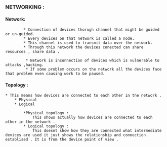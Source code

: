 ﻿###  NETWORKING :
#### Network:
			* Connection of devices thorugh channel that might be guided or un-guided. 
			* Every devices on that network is called a node.
			* This channel is used to transmit data over the network.
			* Through this network the devices conected can share resources , share data .

		     * Network is inconnection of devices which is vulnerable to attacks ,hacking.
		     * If some problem occurs on the network all the devices face that problem even causing work to be paused. 	
		     
####  Topology :
	* This means how devices are connected to each other in the network .
		* Physical 
		* Logical
		
			*Physical topology :
				This shows actually how devices are connected to each other in the network .
			* Logical topology :
				This doesnt show how they are connected what intermediate devices are used it just shows the relationship and connection establised . It is from the device point of view .
 
